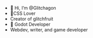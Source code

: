 - 👋 Hi, I’m @Glitchagon
- 🍱CSS Lover
- Creator of glitchfruit
- 🌱 Godot Developer
-  Webdev, writer, and game developer

<!---
Glitchagon/Glitchagon is a ✨ special ✨ repository because its `README.md` (this file) appears on your GitHub profile.
You can click the Preview link to take a look at your changes.
--->
